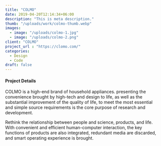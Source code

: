 ```yaml
---
title: "COLMO"
date: 2019-04-20T12:14:34+06:00
description: "This is meta description."
thumb: "/uploads/work/colmo-thumb.webp"
images:
  - image: "/uploads/colmo-1.jpg"
  - image: "/uploads/colmo-2.png"
client: "COLMO"
project_url : "https://clomo.com/"
categories:
  - Design
  - Code
draft: false
---
```


#### Project Details

COLMO is a high-end brand of household appliances. presenting the convenience brought by high-tech and design to life, as well as the substantial improvement of the quality of life, to meet the most essential and simple source requirements is the core purpose of research and development.

Rethink the relationship between people and science, products, and life. With convenient and efficient human-computer interaction, the key functions of products are also integrated, redundant media are discarded, and smart operating experience is brought.